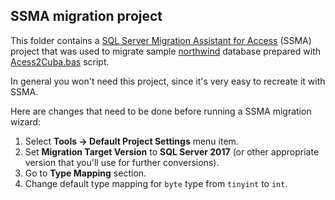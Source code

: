 ## SSMA migration project

This folder contains a [SQL Server Migration Assistant for Access](https://www.microsoft.com/en-us/download/details.aspx?id=54255) (SSMA) project that was used to migrate sample [northwind](../db/northwind.accdb) database prepared with [Acess2Cuba.bas](../vba/Access2Cuba.bas) script.

In general you won't need this project, since it's very easy to recreate it with SSMA.

Here are changes that need to be done before running a SSMA migration wizard:

1. Select **Tools -> Default Project Settings** menu item.
1. Set **Migration Target Version** to **SQL Server 2017** (or other appropriate version that you'll use for further conversions).
1. Go to **Type Mapping** section.
1. Change default type mapping for `byte` type from `tinyint` to `int`.
